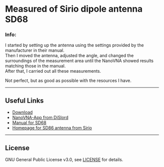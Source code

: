 # Measured of Sirio dipole antenna SD68

### Info:  

I started by setting up the antenna using the settings provided by the manufacturer in their manual.  
Then I moved the antenna, adjusted the angle, and changed the surroundings of the measurement area until the NanoVNA showed results matching those in the manual.  
After that, I carried out all these measurements.  

Not perfect, but as good as possible with the resources I have.


---

## Useful Links

* [Download](https://github.com/SA6HBR/Sirio-antenna-SD68-dipole/releases/download/1.0.0/SD68.zip)
* [NanoVNA-App from DiSlord](https://github.com/DiSlord/NanoVNA-App/blob/main/Win32/Release/NanoVNA-App.exe)
* [Manual for SD68](https://github.com/SA6HBR/Sirio-antenna-SD68-dipole/blob/main/id-362_09-07-2010.pdf)
* [Homepage for SD86 antenna from Sirio](https://www.sirioantenne.it/en/products/vhf/sd-68-sd-78)
---


## License

GNU General Public License v3.0, see [LICENSE](https://github.com/SA6HBR/Sirio-antenna-SD68-dipole/blob/main/LICENSE) for details.
